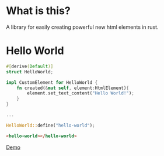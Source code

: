 # What is this?

A library for easily creating powerful new html elements in rust.

# Hello World

```rust
#[derive(Default)]
struct HelloWorld;

impl CustomElement for HelloWorld {
    fn created(&mut self, element:HtmlElement){
        element.set_text_content("Hello World!");
    }
}

...

HelloWorld::define("hello-world");
```

```html
<hello-world></hello-world>
```

[Demo](https://richardanaya.github.io/webcomponent-rs/examples/hello-world/demo/)
